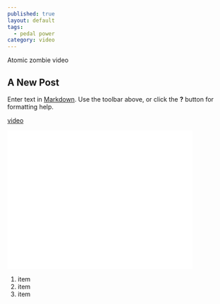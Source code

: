 ```yaml
---
published: true
layout: default
tags: 
  - pedal power
category: video
---
```


Atomic zombie video

## A New Post

Enter text in [Markdown](http://daringfireball.net/projects/markdown/). Use the toolbar above, or click the **?** button for formatting help.

[video](http://www.youtube.com/watch?v=rxggZkwpwe8)

<iframe width="420" height="315" src="//www.youtube.com/embed/rxggZkwpwe8" frameborder="0" allowfullscreen></iframe>

1. item
2. item
3. item


